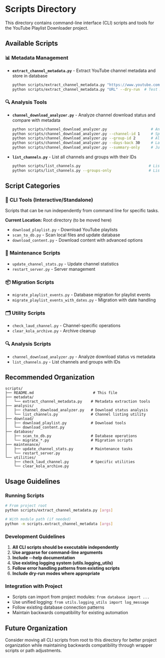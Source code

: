 # Scripts Directory

This directory contains command-line interface (CLI) scripts and tools for the YouTube Playlist Downloader project.

## Available Scripts

### 📊 Metadata Management
- **`extract_channel_metadata.py`** - Extract YouTube channel metadata and store in database
  ```bash
  python scripts/extract_channel_metadata.py "https://www.youtube.com/@ChannelName/videos"
  python scripts/extract_channel_metadata.py "URL" --dry-run  # Test mode
  ```

### 🔍 Analysis Tools
- **`channel_download_analyzer.py`** - Analyze channel download status and compare with metadata
  ```bash
  python scripts/channel_download_analyzer.py                    # Analyze all channels
  python scripts/channel_download_analyzer.py --channel-id 1     # Specific channel
  python scripts/channel_download_analyzer.py --group-id 2       # All channels in group
  python scripts/channel_download_analyzer.py --days-back 30     # Last 30 days only
  python scripts/channel_download_analyzer.py --summary-only     # Just summaries
  ```

- **`list_channels.py`** - List all channels and groups with their IDs
  ```bash
  python scripts/list_channels.py                               # List all groups and channels
  python scripts/list_channels.py --groups-only                 # List only groups
  ```

## Script Categories

### 🎯 **CLI Tools** (Interactive/Standalone)
Scripts that can be run independently from command line for specific tasks.

**Current Location:** Root directory (to be moved here)
- `download_playlist.py` - Download YouTube playlists
- `scan_to_db.py` - Scan local files and update database
- `download_content.py` - Download content with advanced options

### 🔧 **Maintenance Scripts**
- `update_channel_stats.py` - Update channel statistics
- `restart_server.py` - Server management

### 📦 **Migration Scripts**
- `migrate_playlist_events.py` - Database migration for playlist events
- `migrate_playlist_events_with_dates.py` - Migration with date handling

### 🗂️ **Utility Scripts**  
- `check_laud_channel.py` - Channel-specific operations
- `clear_kola_archive.py` - Archive cleanup

### 🔍 **Analysis Scripts**
- `channel_download_analyzer.py` - Analyze download status vs metadata
- `list_channels.py` - List channels and groups with IDs

## Recommended Organization

```
scripts/
├── README.md                           # This file
├── metadata/
│   └── extract_channel_metadata.py    # Metadata extraction tools
├── analysis/
│   ├── channel_download_analyzer.py   # Download status analysis
│   └── list_channels.py               # Channel listing utility
├── download/
│   ├── download_playlist.py           # Download tools
│   └── download_content.py
├── database/
│   ├── scan_to_db.py                  # Database operations
│   └── migrate_*.py                   # Migration scripts
├── maintenance/
│   ├── update_channel_stats.py        # Maintenance tasks
│   └── restart_server.py
└── utilities/
    ├── check_laud_channel.py          # Specific utilities
    └── clear_kola_archive.py
```

## Usage Guidelines

### Running Scripts
```bash
# From project root
python scripts/extract_channel_metadata.py [args]

# With module path (if needed)
python -m scripts.extract_channel_metadata [args]
```

### Development Guidelines
1. **All CLI scripts should be executable independently**
2. **Use argparse for command-line arguments**
3. **Include --help documentation**
4. **Use existing logging system (utils.logging_utils)**
5. **Follow error handling patterns from existing scripts**
6. **Include dry-run modes where appropriate**

### Integration with Project
- Scripts can import from project modules: `from database import ...`
- Use unified logging: `from utils.logging_utils import log_message`
- Follow existing database connection patterns
- Maintain backwards compatibility for existing automation

## Future Organization
Consider moving all CLI scripts from root to this directory for better project organization while maintaining backwards compatibility through wrapper scripts or path adjustments. 